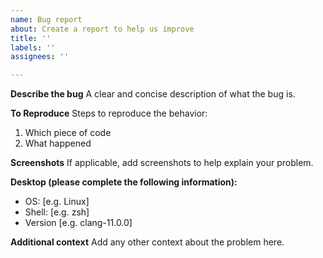 ```yaml
---
name: Bug report
about: Create a report to help us improve
title: ''
labels: ''
assignees: ''

---
```


**Describe the bug**
A clear and concise description of what the bug is.

**To Reproduce**
Steps to reproduce the behavior:
1. Which piece of code
2. What happened

**Screenshots**
If applicable, add screenshots to help explain your problem.

**Desktop (please complete the following information):**
 - OS: [e.g. Linux]
 - Shell: [e.g. zsh]
 - Version [e.g. clang-11.0.0]

**Additional context**
Add any other context about the problem here.
